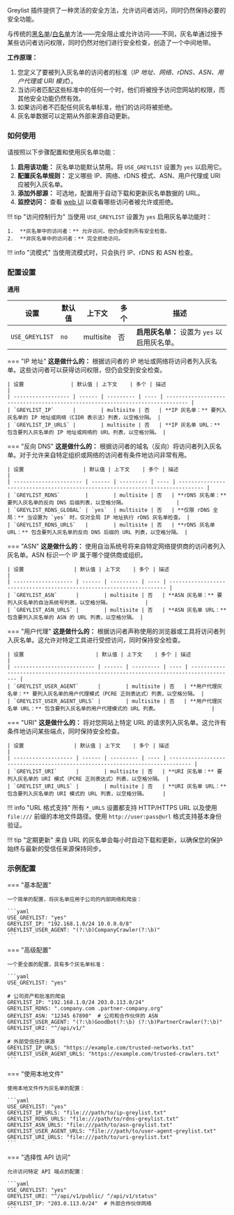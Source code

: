 Greylist 插件提供了一种灵活的安全方法，允许访问者访问，同时仍然保持必要的安全功能。

与传统的[黑名单](#blacklist)/[白名单](#whitelist)方法——完全阻止或允许访问——不同，灰名单通过授予某些访问者访问权限，同时仍然对他们进行安全检查，创造了一个中间地带。

**工作原理：**

1.  您定义了要被列入灰名单的访问者的标准（_IP 地址、网络、rDNS、ASN、用户代理或 URI 模式_）。
2.  当访问者匹配这些标准中的任何一个时，他们将被授予访问您网站的权限，而其他安全功能仍然有效。
3.  如果访问者不匹配任何灰名单标准，他们的访问将被拒绝。
4.  灰名单数据可以定期从外部来源自动更新。

### 如何使用

请按照以下步骤配置和使用灰名单功能：

1.  **启用该功能：** 灰名单功能默认禁用。将 `USE_GREYLIST` 设置为 `yes` 以启用它。
2.  **配置灰名单规则：** 定义哪些 IP、网络、rDNS 模式、ASN、用户代理或 URI 应被列入灰名单。
3.  **添加外部源：** 可选地，配置用于自动下载和更新灰名单数据的 URL。
4.  **监控访问：** 查看 [web UI](web-ui.md) 以查看哪些访问者被允许或拒绝。

!!! tip "访问控制行为"
    当使用 `USE_GREYLIST` 设置为 `yes` 启用灰名单功能时：

    1.  **灰名单中的访问者：** 允许访问，但仍会受到所有安全检查。
    2.  **非灰名单中的访问者：** 完全拒绝访问。

!!! info "流模式"
    当使用流模式时，只会执行 IP、rDNS 和 ASN 检查。

### 配置设置

**通用**

| 设置           | 默认值 | 上下文    | 多个 | 描述                                         |
| -------------- | ------ | --------- | ---- | -------------------------------------------- |
| `USE_GREYLIST` | `no`   | multisite | 否   | **启用灰名单：** 设置为 `yes` 以启用灰名单。 |

=== "IP 地址"
    **这是做什么的：** 根据访问者的 IP 地址或网络将访问者列入灰名单。这些访问者可以获得访问权限，但仍会受到安全检查。

    | 设置               | 默认值 | 上下文    | 多个 | 描述                                                                          |
    | ------------------ | ------ | --------- | ---- | ----------------------------------------------------------------------------- |
    | `GREYLIST_IP`      |        | multisite | 否   | **IP 灰名单：** 要列入灰名单的 IP 地址或网络（CIDR 表示法）列表，以空格分隔。 |
    | `GREYLIST_IP_URLS` |        | multisite | 否   | **IP 灰名单 URL：** 包含要列入灰名单的 IP 地址或网络的 URL 列表，以空格分隔。 |

=== "反向 DNS"
    **这是做什么的：** 根据访问者的域名（反向）将访问者列入灰名单。对于允许来自特定组织或网络的访问者有条件地访问非常有用。

    | 设置                   | 默认值 | 上下文    | 多个 | 描述                                                                           |
    | ---------------------- | ------ | --------- | ---- | ------------------------------------------------------------------------------ |
    | `GREYLIST_RDNS`        |        | multisite | 否   | **rDNS 灰名单：** 要列入灰名单的反向 DNS 后缀列表，以空格分隔。                |
    | `GREYLIST_RDNS_GLOBAL` | `yes`  | multisite | 否   | **仅限 rDNS 全局：** 当设置为 `yes` 时，仅对全局 IP 地址执行 rDNS 灰名单检查。 |
    | `GREYLIST_RDNS_URLS`   |        | multisite | 否   | **rDNS 灰名单 URL：** 包含要列入灰名单的反向 DNS 后缀的 URL 列表，以空格分隔。 |

=== "ASN"
    **这是做什么的：** 使用自治系统号将来自特定网络提供商的访问者列入灰名单。ASN 标识一个 IP 属于哪个提供商或组织。

    | 设置                | 默认值 | 上下文    | 多个 | 描述                                                                  |
    | ------------------- | ------ | --------- | ---- | --------------------------------------------------------------------- |
    | `GREYLIST_ASN`      |        | multisite | 否   | **ASN 灰名单：** 要列入灰名单的自治系统号列表，以空格分隔。           |
    | `GREYLIST_ASN_URLS` |        | multisite | 否   | **ASN 灰名单 URL：** 包含要列入灰名单的 ASN 的 URL 列表，以空格分隔。 |

=== "用户代理"
    **这是做什么的：** 根据访问者声称使用的浏览器或工具将访问者列入灰名单。这允许对特定工具进行受控访问，同时保持安全检查。

    | 设置                       | 默认值 | 上下文    | 多个 | 描述                                                                                 |
    | -------------------------- | ------ | --------- | ---- | ------------------------------------------------------------------------------------ |
    | `GREYLIST_USER_AGENT`      |        | multisite | 否   | **用户代理灰名单：** 要列入灰名单的用户代理模式（PCRE 正则表达式）列表，以空格分隔。 |
    | `GREYLIST_USER_AGENT_URLS` |        | multisite | 否   | **用户代理灰名单 URL：** 包含要列入灰名单的用户代理模式的 URL 列表。                 |

=== "URI"
    **这是做什么的：** 将对您网站上特定 URL 的请求列入灰名单。这允许有条件地访问某些端点，同时保持安全检查。

    | 设置                | 默认值 | 上下文    | 多个 | 描述                                                                          |
    | ------------------- | ------ | --------- | ---- | ----------------------------------------------------------------------------- |
    | `GREYLIST_URI`      |        | multisite | 否   | **URI 灰名单：** 要列入灰名单的 URI 模式（PCRE 正则表达式）列表，以空格分隔。 |
    | `GREYLIST_URI_URLS` |        | multisite | 否   | **URI 灰名单 URL：** 包含要列入灰名单的 URI 模式的 URL 列表，以空格分隔。     |

!!! info "URL 格式支持"
    所有 `*_URLS` 设置都支持 HTTP/HTTPS URL 以及使用 `file:///` 前缀的本地文件路径。使用 `http://user:pass@url` 格式支持基本身份验证。

!!! tip "定期更新"
    来自 URL 的灰名单会每小时自动下载和更新，以确保您的保护始终与最新的受信任来源保持同步。

### 示例配置

=== "基本配置"

    一个简单的配置，将灰名单应用于公司的内部网络和爬虫：

    ```yaml
    USE_GREYLIST: "yes"
    GREYLIST_IP: "192.168.1.0/24 10.0.0.0/8"
    GREYLIST_USER_AGENT: "(?:\b)CompanyCrawler(?:\b)"
    ```

=== "高级配置"

    一个更全面的配置，具有多个灰名单标准：

    ```yaml
    USE_GREYLIST: "yes"

    # 公司资产和批准的爬虫
    GREYLIST_IP: "192.168.1.0/24 203.0.113.0/24"
    GREYLIST_RDNS: ".company.com .partner-company.org"
    GREYLIST_ASN: "12345 67890"  # 公司和合作伙伴的 ASN
    GREYLIST_USER_AGENT: "(?:\b)GoodBot(?:\b) (?:\b)PartnerCrawler(?:\b)"
    GREYLIST_URI: "^/api/v1/"

    # 外部受信任的来源
    GREYLIST_IP_URLS: "https://example.com/trusted-networks.txt"
    GREYLIST_USER_AGENT_URLS: "https://example.com/trusted-crawlers.txt"
    ```

=== "使用本地文件"

    使用本地文件作为灰名单的配置：

    ```yaml
    USE_GREYLIST: "yes"
    GREYLIST_IP_URLS: "file:///path/to/ip-greylist.txt"
    GREYLIST_RDNS_URLS: "file:///path/to/rdns-greylist.txt"
    GREYLIST_ASN_URLS: "file:///path/to/asn-greylist.txt"
    GREYLIST_USER_AGENT_URLS: "file:///path/to/user-agent-greylist.txt"
    GREYLIST_URI_URLS: "file:///path/to/uri-greylist.txt"
    ```

=== "选择性 API 访问"

    允许访问特定 API 端点的配置：

    ```yaml
    USE_GREYLIST: "yes"
    GREYLIST_URI: "^/api/v1/public/ ^/api/v1/status"
    GREYLIST_IP: "203.0.113.0/24"  # 外部合作伙伴网络
    ```
